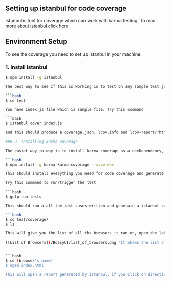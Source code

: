 ## Setting up istanbul for code coverage

Istanbul is tool for coverage which can work with karma testing. To read more about istanbul [click here](https://www.npmjs.com/package/istanbul)


## Environment Setup

To see the coverage you need to set up istanbul in your machine.

### 1. Install istanbul

```bash
$ npm install -g istanbul

The best way to see if this is working is to test on any sample test javascript file. You can go to BossyUI root folder and then

```bash
$ cd test

You have index.js file which is sample file. Try this command

```bash
$ istanbul cover index.js

and this should produce a coverage.json, lcov.info and lcov-report/*html under ./coverage. You can go to lcov-report folder and open index.html to see the coverage. But this works only for single file, we have karma set up and running so we want to run istanbull on whole code which can trigger our karma script.

### 2. Installing karma-coverage

The easiet way to way is to install karma-coverage as a devDependency, by running the following command from your root directory.

```bash
$ npm install -g karma karma-coverage --save-dev

This should install everything you need for code coverage and generate reports for our whole directoy.

Try this command to run/trigger the test

```bash
$ gulp run-tests

This should run a all the test cases written and generate a istanbul coverage report. You should be able see report in coverage folder with a browser name. 

```bash
$ cd test/coverage/
$ ls

This will give you the list of all the browsers it ran on, open the latest one which was created. It might look like this

![List of Browsers](/BossyUI/list_of_browsers.png "It shows the list of different browsers the test ran on")


```bash
$ cd (browser's name)
$ open index.html

This will open a report generated by istanbul, if you click on directives on that page you will be able to see all the different widget files and those are coverage reports.

